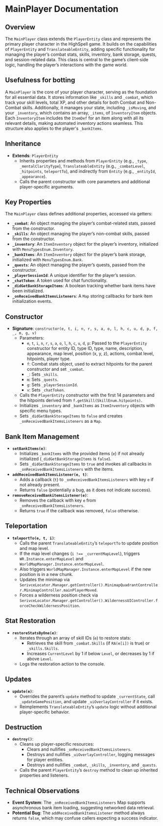 # MainPlayer Documentation

## Overview
The `MainPlayer` class extends the `PlayerEntity` class and represents the primary player character in the HighSpell game. It builds on the capabilities of `PlayerEntity` and `TranslateableEntity`, adding specific functionality for managing the player’s combat stats, skills, inventory, bank storage, quests, and session-related data. This class is central to the game’s client-side logic, handling the player’s interactions with the game world.

## Usefulness for botting
A `MainPlayer` is the core of your player character, serving as the foundation for all essential data. It stores information like `_skills` and `_combat`, which track your skill levels, total XP, and other details for both Combat and Non-Combat skills. Additionally, it manages your state, including `_isMoving`, and your `_inventory`, which contains an array, `_items`, of `InventoryItem` objects. Each `InventoryItem` includes the `ItemDef` for an item along with all its relevant details, making automated inventory actions seamless. This structure also applies to the player's `_bankItems`.


## Inheritance
- **Extends**: `PlayerEntity`
  - Inherits properties and methods from `PlayerEntity` (e.g., `_type`, `_mentalClarityType`), `TranslateableEntity` (e.g., `_combatLevel`, `_hitpoints`, `teleportTo`), and indirectly from `Entity` (e.g., `_entityId`, `_appearance`).
  - Calls the parent constructor with core parameters and additional player-specific arguments.

## Key Properties
The `MainPlayer` class defines additional properties, accessed via getters:

- **`_combat`**: An object managing the player’s combat-related stats, passed from the constructor.
- **`_skills`**: An object managing the player’s non-combat skills, passed from the constructor.
- **`_inventory`**: An `ItemInventory` object for the player’s inventory, initialized with `MenuTypesEnum.Inventory`.
- **`_bankItems`**: An `ItemInventory` object for the player’s bank storage, initialized with `MenuTypesEnum.Bank`.
- **`_quests`**: An object managing the player’s quests, passed from the constructor.
- **`_playerSessionId`**: A unique identifier for the player’s session.
- **`_chatToken`**: A token used for chat functionality.
- **`_didGetBankStorageItems`**: A boolean tracking whether bank items have been initialized.
- **`_onReceivedBankItemsListeners`**: A `Map` storing callbacks for bank item initialization events.

## Constructor
- **Signature**: `constructor(e, t, i, n, r, s, a, o, l, h, c, u, d, p, f, _, m, g, v)`
  - Parameters:
    - `e`, `t`, `i`, `n`, `r`, `s`, `a`, `o`, `l`, `h`, `c`, `u`, `d`, `p`: Passed to the `PlayerEntity` constructor for entity ID, type ID, type, name, description, appearance, map level, position (x, y, z), actions, combat level, hitpoints, player type.
    - `f`: Combat stats object, used to extract hitpoints for the parent constructor and set `_combat`.
    - `_`: Sets `_skills`.
    - `m`: Sets `_quests`.
    - `g`: Sets `_playerSessionId`.
    - `v`: Sets `_chatToken`.
  - Calls the `PlayerEntity` constructor with the first 14 parameters and the hitpoints derived from `f.getSkill(SkillEnum.hitpoints)`.
  - Initializes `_inventory` and `_bankItems` as `ItemInventory` objects with specific menu types.
  - Sets `_didGetBankStorageItems` to `false` and creates `_onReceivedBankItemsListeners` as a `Map`.

## Bank Item Management
- **`setBankItems(e)`**:
  - Initializes `_bankItems` with the provided items (`e`) if not already initialized (`_didGetBankStorageItems` is `false`).
  - Sets `_didGetBankStorageItems` to `true` and invokes all callbacks in `_onReceivedBankItemsListeners` with the items.
- **`addReceivedBankItemsListener(e, t)`**:
  - Adds a callback (`t`) to `_onReceivedBankItemsListeners` with key `e` if not already present.
  - Returns `false` (potentially a bug, as it does not indicate success).
- **`removeReceivedBankitemsListener(e)`**:
  - Removes the callback with key `e` from `_onReceivedBankItemsListeners`.
  - Returns `true` if the callback was removed, `false` otherwise.

## Teleportation
- **`teleportTo(e, t, i)`**:
  - Calls the parent `TranslateableEntity`’s `teleportTo` to update position and map level.
  - If the map level changes (`i !== _currentMapLevel`), triggers `WR.Instance.enterMapLevel` and `WorldMapManager.Instance.enterMapLevel`.
  - Also triggers `WorldMapManager.Instance.enterMapLevel` if the new position is in a new chunk.
  - Updates the minimap via `SerivceLocator.Manager.getController().MinimapQuadrantController.MinimapController.mainPlayerMoved`.
  - Forces a wilderness position check via `SerivceLocator.Manager.getController().WildernessUIController.forceCheckWildernessPosition`.

## Stat Restoration
- **`restoreStatsByOne(e)`**:
  - Iterates through an array of skill IDs (`e`) to restore stats:
    - Retrieves the skill from `_combat.Skills` (if `RA(e[i])` is true) or `_skills.Skills`.
    - Increases `CurrentLevel` by 1 if below `Level`, or decreases by 1 if above `Level`.
  - Logs the restoration action to the console.

## Updates
- **`update(e)`**:
  - Overrides the parent’s `update` method to update `_currentState`, call `_updateGamePosition`, and update `_uiOverlayController` if it exists.
  - Reimplements `TranslateableEntity`’s `update` logic without additional player-specific behavior.

## Destruction
- **`destroy()`**:
  - Cleans up player-specific resources:
    - Clears and nullifies `_onReceivedBankItemsListeners`.
    - Destroys and nullifies `_uiOverlayController`, logging messages for player entities.
    - Destroys and nullifies `_combat`, `_skills`, `_inventory`, and `_quests`.
  - Calls the parent `PlayerEntity`’s `destroy` method to clean up inherited properties and listeners.

## Technical Observations
- **Event System**: The `_onReceivedBankItemsListeners` Map supports asynchronous bank item loading, suggesting networked data retrieval.
- **Potential Bug**: The `addReceivedBankItemsListener` method always returns `false`, which may confuse callers expecting a success indicator.

